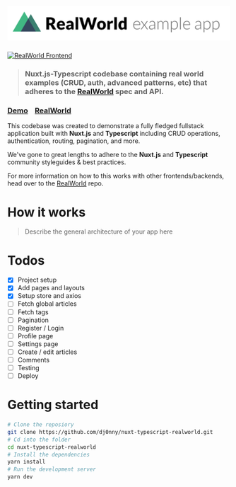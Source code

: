 # ![RealWorld Example App](logo.png)

[![RealWorld Frontend](https://img.shields.io/badge/realworld-frontend-%23783578.svg)](http://realworld.io)

> ### Nuxt.js-Typescript codebase containing real world examples (CRUD, auth, advanced patterns, etc) that adheres to the [RealWorld](https://github.com/gothinkster/realworld) spec and API.


### [Demo](https://github.com/gothinkster/realworld)&nbsp;&nbsp;&nbsp;&nbsp;[RealWorld](https://github.com/gothinkster/realworld)


This codebase was created to demonstrate a fully fledged fullstack application built with **Nuxt.js** and **Typescript** including CRUD operations, authentication, routing, pagination, and more.

We've gone to great lengths to adhere to the **Nuxt.js** and **Typescript** community styleguides & best practices.

For more information on how to this works with other frontends/backends, head over to the [RealWorld](https://github.com/gothinkster/realworld) repo.


# How it works

> Describe the general architecture of your app here

# Todos

* [x] Project setup
* [x] Add pages and layouts
* [x] Setup store and axios
* [ ] Fetch global articles
* [ ] Fetch tags
* [ ] Pagination
* [ ] Register / Login
* [ ] Profile page
* [ ] Settings page
* [ ] Create / edit articles
* [ ] Comments
* [ ] Testing
* [ ] Deploy

# Getting started

```bash
# Clone the reposiory
git clone https://github.com/dj0nny/nuxt-typescript-realworld.git
# Cd into the folder
cd nuxt-typescript-realworld
# Install the dependencies
yarn install
# Run the development server
yarn dev
```

